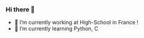 ### Hi there 👋
- 🔭 I’m currently working at High-School in France !
- 🌱 I’m currently learning Python, C
